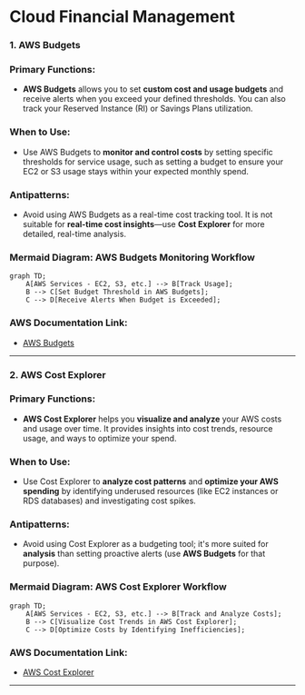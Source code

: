 # Cloud Financial Management

### **1. AWS Budgets**

### **Primary Functions:**

- **AWS Budgets** allows you to set **custom cost and usage budgets** and receive alerts when you exceed your defined thresholds. You can also track your Reserved Instance (RI) or Savings Plans utilization.

### **When to Use:**

- Use AWS Budgets to **monitor and control costs** by setting specific thresholds for service usage, such as setting a budget to ensure your EC2 or S3 usage stays within your expected monthly spend.

### **Antipatterns:**

- Avoid using AWS Budgets as a real-time cost tracking tool. It is not suitable for **real-time cost insights**—use **Cost Explorer** for more detailed, real-time analysis.

### **Mermaid Diagram: AWS Budgets Monitoring Workflow**

```mermaid
graph TD;
    A[AWS Services - EC2, S3, etc.] --> B[Track Usage];
    B --> C[Set Budget Threshold in AWS Budgets];
    C --> D[Receive Alerts When Budget is Exceeded];

```

### **AWS Documentation Link:**

- [AWS Budgets](https://docs.aws.amazon.com/cost-management/latest/userguide/budgets-managing-costs.html)

---

### **2. AWS Cost Explorer**

### **Primary Functions:**

- **AWS Cost Explorer** helps you **visualize and analyze** your AWS costs and usage over time. It provides insights into cost trends, resource usage, and ways to optimize your spend.

### **When to Use:**

- Use Cost Explorer to **analyze cost patterns** and **optimize your AWS spending** by identifying underused resources (like EC2 instances or RDS databases) and investigating cost spikes.

### **Antipatterns:**

- Avoid using Cost Explorer as a budgeting tool; it's more suited for **analysis** than setting proactive alerts (use **AWS Budgets** for that purpose).

### **Mermaid Diagram: AWS Cost Explorer Workflow**

```mermaid
graph TD;
    A[AWS Services - EC2, S3, etc.] --> B[Track and Analyze Costs];
    B --> C[Visualize Cost Trends in AWS Cost Explorer];
    C --> D[Optimize Costs by Identifying Inefficiencies];

```

### **AWS Documentation Link:**

- [AWS Cost Explorer](https://docs.aws.amazon.com/cost-management/latest/userguide/ce-what-is.html)

---